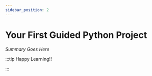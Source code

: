 ```yaml
---
sidebar_position: 2
---
```


# Your First Guided Python Project

_Summary Goes Here_

:::tip Happy Learning!!

<QuestButton text="Go To Quest" />

:::


